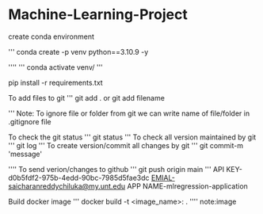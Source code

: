 # Machine-Learning-Project


create conda environment

'''
conda create -p venv python==3.10.9 -y

''''
'''
conda activate venv/
'''

pip install -r requirements.txt

To add files to git
'''
git add .
or 
git add filename

'''
Note: To ignore file or folder from git we can write name of file/folder in .gitignore file

To check the git status
'''
git status
'''
To check all version maintained by git
'''
git log
'''
To create version/commit all changes by git
'''
git commit-m 'message'

''''
To send verion/changes to github
'''
git push origin main
'''
API KEY-d0b5fdf2-975b-4edd-90bc-7985d5fae3dc
EMIAL-saicharanreddychiluka@my.unt.edu
APP NAME-mlregression-application

Build docker image
'''
docker build -t <image_name>:<tagname> .
''''
note:image 